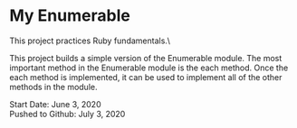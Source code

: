 # My Enumerable

This project practices Ruby fundamentals.\

This project builds a simple version of the Enumerable module. The most important method in the Enumerable module is the each method. Once the each method is implemented, it can be used to implement all of the other methods in the module.

Start Date: June 3, 2020\
Pushed to Github: July 3, 2020
